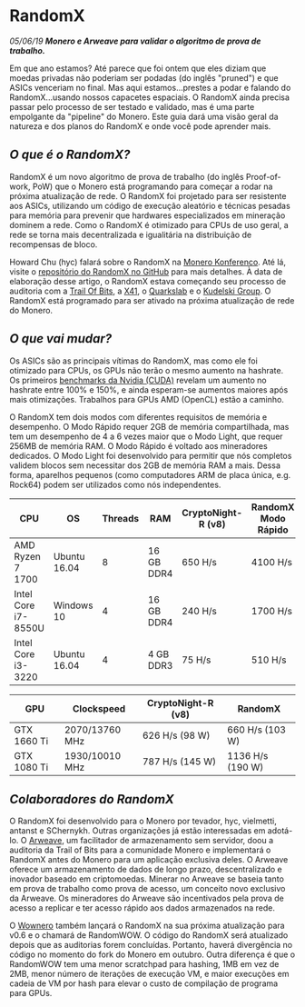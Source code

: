# RandomX
*05/06/19*
_**Monero e Arweave para validar o algoritmo de prova de trabalho.**_

Em que ano estamos? Até parece que foi ontem que eles diziam que moedas privadas não poderiam ser podadas (do inglês "pruned") e que ASICs venceriam no final. Mas aqui estamos...prestes a podar e falando do RandomX...usando nossos capacetes espaciais. O RandomX ainda precisa passar pelo processo de ser testado e validado, mas é uma parte empolgante da "pipeline" do Monero. Este guia dará uma visão geral da natureza e dos planos do RandomX e onde você pode aprender mais.

## _O que é o RandomX?_

RandomX é um novo algoritmo de prova de trabalho (do inglês Proof-of-work, PoW) que o Monero está programando para começar a rodar na próxima atualização de rede. O RandomX foi projetado para ser resistente aos ASICs, utilizando um código de execução aleatório e técnicas pesadas para memória para prevenir que hardwares especializados em mineração dominem a rede. Como o RandomX é otimizado para CPUs de uso geral, a rede se torna mais decentralizada e igualitária na distribuição de recompensas de bloco.

Howard Chu (hyc) falará sobre o RandomX na [Monero Konferenco](https://monerokon.com/). Até lá, visite o [repositório do RandomX no GitHub](https://github.com/tevador/RandomX) para mais detalhes. À data de elaboração desse artigo, o RandomX estava começando seu processo de auditoria com a [Trail Of Bits](https://www.trailofbits.com/), a [X41](https://www.x41-dsec.de/), o [Quarkslab](https://www.quarkslab.com/en/) e o [Kudelski Group](https://www.nagra.com/). O RandomX está programado para ser ativado na próxima atualização de rede do Monero.

## _O que vai mudar?_

Os ASICs são as principais vítimas do RandomX, mas como ele foi otimizado para CPUs, os GPUs não terão o mesmo aumento na hashrate. Os primeiros [benchmarks da Nvidia (CUDA)](https://github.com/SChernykh/RandomX_CUDA) revelam um aumento no hashrate entre 100% e 150%, e ainda esperam-se aumentos maiores após mais otimizações. Trabalhos para GPUs AMD (OpenCL) estão a caminho.

O RandomX tem dois modos com diferentes requisitos de memória e desempenho. O Modo Rápido requer 2GB de memória compartilhada, mas tem um desempenho de 4 a 6 vezes maior que o Modo Light, que requer 256MB de memória RAM. O Modo Rápido é voltado aos mineradores dedicados. O Modo Light foi desenvolvido para permitir que nós completos validem blocos sem necessitar dos 2GB de memória RAM a mais. Dessa forma, aparelhos pequenos (como computadores ARM de placa única, e.g. Rock64) podem ser utilizados como nós independentes.

| CPU | OS | Threads | RAM | CryptoNight-R (v8) | RandomX Modo Rápido | RandomX Modo Light |
|--|--|--|--|--|--|--|
| AMD Ryzen 7 1700 | Ubuntu 16.04 | 8 | 16 GB DDR4 | 650 H/s | 4100 H/s | 620 H/s |
| Intel Core i7-8550U | Windows 10 | 4 | 16 GB DDR4 | 240 H/s | 1700 H/s | 350 H/s |
| Intel Core i3-3220 | Ubuntu 16.04 | 4 | 4 GB DDR3 | 75 H/s | 510 H/s | 150 H/s |

| GPU | Clockspeed | CryptoNight-R (v8) | RandomX |
|--|--|--|--|
| GTX 1660 Ti | 2070/13760 MHz | 626 H/s (98 W) | 660 H/s (103 W) |
| GTX 1080 Ti | 1930/10010 MHz | 787 H/s (145 W) | 1136 H/s (190 W) |

## _Colaboradores do RandomX_

O RandomX foi desenvolvido para o Monero por tevador, hyc, vielmetti, antanst e SChernykh. Outras organizações já estão interessadas em adotá-lo. O [Arweave](https://www.arweave.org/), um facilitador de armazenamento sem servidor, doou a auditoria da Trail of Bits para a comunidade Monero e implementará o RandomX antes do Monero para um aplicação exclusiva deles. O Arweave oferece um armazenamento de dados de longo prazo, descentralizado e inovador baseado em criptomoedas. Minerar no Arweave se baseia tanto em prova de trabalho como prova de acesso, um conceito novo exclusivo da Arweave. Os mineradores do Arweave são incentivados pela prova de acesso a replicar e ter acesso rápido aos dados armazenados na rede.

O [Wownero](http://wownero.org/) também lançará o RandomX na sua próxima atualização para v0.6 e o chamará de RandomWOW. O código do RandomX será atualizado depois que as auditorias forem concluídas. Portanto, haverá divergência no código no momento do fork do Monero em outubro. Outra diferença é que o RandomWOW tem uma menor scratchpad para hashing, 1MB em vez de 2MB, menor número de iterações de execução VM, e maior execuções em cadeia de VM por hash para elevar o custo de compilação de programa para GPUs.
